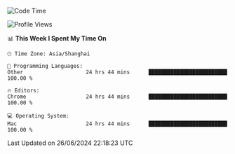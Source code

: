 <!--START_SECTION:waka-->
![Code Time](http://img.shields.io/badge/Code%20Time-2%2C403%20hrs%2053%20mins-blue)

![Profile Views](http://img.shields.io/badge/Profile%20Views-0-blue)

📊 **This Week I Spent My Time On** 

```text
🕑︎ Time Zone: Asia/Shanghai

💬 Programming Languages: 
Other                    24 hrs 44 mins      █████████████████████████   100.00 % 

🔥 Editors: 
Chrome                   24 hrs 44 mins      █████████████████████████   100.00 % 

💻 Operating System: 
Mac                      24 hrs 44 mins      █████████████████████████   100.00 % 
```


 Last Updated on 26/06/2024 22:18:23 UTC
<!--END_SECTION:waka-->